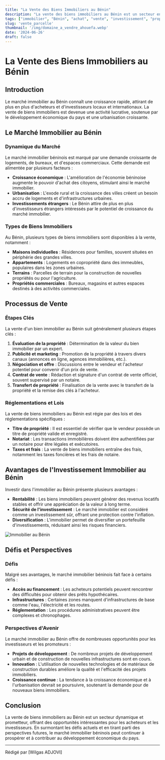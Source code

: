 ```yaml
---
title: "La Vente des Biens Immobiliers au Bénin"
description: "La vente des biens immobiliers au Bénin est un secteur en pleine croissance, offrant des opportunités intéressantes pour les acheteurs et les investisseurs."
tags: ["immobilier", "Bénin", "achat", "vente", "investissement", "propriété", "logement"]
slug: 'vente_parcelle'
thumbnail: '/img/domaine_a_vendre_ahouefa.webp'
date: '2024-06-26'
draft: false
---
```


# La Vente des Biens Immobiliers au Bénin

## Introduction

Le marché immobilier au Bénin connaît une croissance rapide, attirant de plus en plus d'acheteurs et d'investisseurs locaux et internationaux. La vente de biens immobiliers est devenue une activité lucrative, soutenue par le développement économique du pays et une urbanisation croissante.

## Le Marché Immobilier au Bénin

### Dynamique du Marché

Le marché immobilier béninois est marqué par une demande croissante de logements, de bureaux, et d'espaces commerciaux. Cette demande est alimentée par plusieurs facteurs :

- **Croissance économique** : L'amélioration de l'économie béninoise augmente le pouvoir d'achat des citoyens, stimulant ainsi le marché immobilier.
- **Urbanisation** : L'exode rural et la croissance des villes créent un besoin accru de logements et d'infrastructures urbaines.
- **Investissements étrangers** : Le Bénin attire de plus en plus d'investisseurs étrangers intéressés par le potentiel de croissance du marché immobilier.

### Types de Biens Immobiliers

Au Bénin, plusieurs types de biens immobiliers sont disponibles à la vente, notamment :

- **Maisons individuelles** : Résidences pour familles, souvent situées en périphérie des grandes villes.
- **Appartements** : Logements en copropriété dans des immeubles, populaires dans les zones urbaines.
- **Terrains** : Parcelles de terrain pour la construction de nouvelles propriétés ou pour l'agriculture.
- **Propriétés commerciales** : Bureaux, magasins et autres espaces destinés à des activités commerciales.

## Processus de Vente

### Étapes Clés

La vente d'un bien immobilier au Bénin suit généralement plusieurs étapes clés :

1. **Évaluation de la propriété** : Détermination de la valeur du bien immobilier par un expert.
2. **Publicité et marketing** : Promotion de la propriété à travers divers canaux (annonces en ligne, agences immobilières, etc.).
3. **Négociation et offre** : Discussions entre le vendeur et l'acheteur potentiel pour convenir d'un prix de vente.
4. **Contrat de vente** : Rédaction et signature d'un contrat de vente officiel, souvent supervisé par un notaire.
5. **Transfert de propriété** : Finalisation de la vente avec le transfert de la propriété et la remise des clés à l'acheteur.

### Réglementations et Lois

La vente de biens immobiliers au Bénin est régie par des lois et des réglementations spécifiques :

- **Titre de propriété** : Il est essentiel de vérifier que le vendeur possède un titre de propriété valide et enregistré.
- **Notariat** : Les transactions immobilières doivent être authentifiées par un notaire pour être légales et exécutoires.
- **Taxes et frais** : La vente de biens immobiliers entraîne des frais, notamment les taxes foncières et les frais de notaire.

## Avantages de l'Investissement Immobilier au Bénin

Investir dans l'immobilier au Bénin présente plusieurs avantages :

- **Rentabilité** : Les biens immobiliers peuvent générer des revenus locatifs stables et offrir une appréciation de la valeur à long terme.
- **Sécurité de l'investissement** : Le marché immobilier est considéré comme un investissement sûr, offrant une protection contre l'inflation.
- **Diversification** : L'immobilier permet de diversifier un portefeuille d'investissements, réduisant ainsi les risques financiers.

<div class="flex justify-center my-8">
  <img src="/img/Terrain-de-4-hectares-bord-du-lac-a-vendre-a-Pahou-Ahouicodji--525x328.webp" alt="Immobilier au Bénin" class="max-w-full h-auto border-2 border-gray-300 shadow-lg rounded-lg"/>
</div>

## Défis et Perspectives

### Défis

Malgré ses avantages, le marché immobilier béninois fait face à certains défis :

- **Accès au financement** : Les acheteurs potentiels peuvent rencontrer des difficultés pour obtenir des prêts hypothécaires.
- **Infrastructures** : Certaines zones manquent d'infrastructures de base comme l'eau, l'électricité et les routes.
- **Réglementation** : Les procédures administratives peuvent être complexes et chronophages.

### Perspectives d'Avenir

Le marché immobilier au Bénin offre de nombreuses opportunités pour les investisseurs et les promoteurs :

- **Projets de développement** : De nombreux projets de développement urbain et de construction de nouvelles infrastructures sont en cours.
- **Innovation** : L'utilisation de nouvelles technologies et de matériaux de construction durables améliore la qualité et l'efficacité des projets immobiliers.
- **Croissance continue** : La tendance à la croissance économique et à l'urbanisation devrait se poursuivre, soutenant la demande pour de nouveaux biens immobiliers.

## Conclusion

La vente de biens immobiliers au Bénin est un secteur dynamique et prometteur, offrant des opportunités intéressantes pour les acheteurs et les investisseurs. En surmontant les défis actuels et en tirant parti des perspectives futures, le marché immobilier béninois peut continuer à prospérer et à contribuer au développement économique du pays.

---

Rédigé par [Wilgas ADJOVI]
